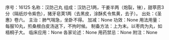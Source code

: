 序号：16125
名称：汉防己丸
组成：汉防己1两，干姜半两（炮裂，锉），甜葶苈3分（隔纸炒令紫色），猪牙皂荚1两（去黑皮，涂酥炙令焦黄，去子）。
出处：《圣惠》卷六。
主治：肺气喘急，坐卧不得。
加减：None
功效：None
用法用量：每服10丸，煎桑根白皮汤送下，不拘时候。
制备方法：上为末。以枣肉为丸，如梧桐子大。
临床应用：None
各家论述：None
用药禁忌：None
附注：None

